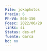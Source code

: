 ```yaml
---
File: jokaphotos
Precio: 6
Ph-Vd: 866-156
Fdesc: 2022/06/29
links: si
Status: des-of
fuente: Garca
bd: no
---
```

